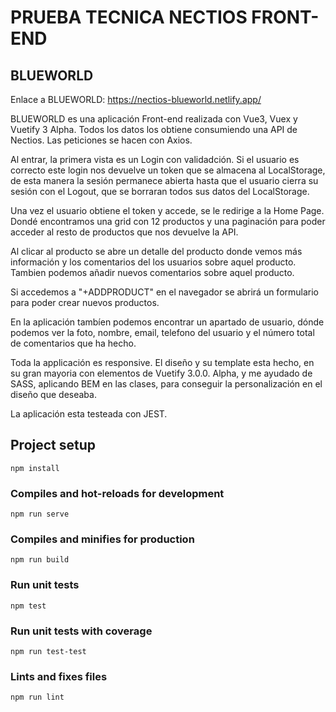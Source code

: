 # PRUEBA TECNICA NECTIOS FRONT-END

## BLUEWORLD

Enlace a BLUEWORLD: https://nectios-blueworld.netlify.app/

BLUEWORLD es una aplicación Front-end realizada con Vue3, Vuex y Vuetify 3 Alpha. Todos los datos los obtiene consumiendo una API de Nectios. Las peticiones se hacen con Axios.

Al entrar, la primera vista es un Login con validadción. Si el usuario es correcto este login nos devuelve un token que se almacena al LocalStorage, de esta manera la sesión permanece abierta hasta que el usuario cierra su sesión con el Logout, que se borraran todos sus datos del LocalStorage.

Una vez el usuario obtiene el token y accede, se le redirige a la Home Page. Dondé encontramos una grid con 12 productos y una paginación para poder acceder al resto de productos que nos devuelve la API.

Al clicar al producto se abre un detalle del producto donde vemos más información y los comentarios del los usuarios sobre aquel producto. Tambien podemos añadir nuevos comentarios sobre aquel producto.

Si accedemos a "+ADDPRODUCT" en el navegador se abrirá un formulario para poder crear nuevos productos.

En la aplicación tambíen podemos encontrar un apartado de usuario, dónde podemos ver la foto, nombre, email, telefono del usuario y el número total de comentarios que ha hecho.

Toda la applicación es responsive. El diseño y su template esta hecho, en su gran mayoria con elementos de Vuetify 3.0.0. Alpha, y me ayudado de SASS, aplicando BEM en las clases, para conseguir la personalización en el diseño que deseaba.

La aplicación esta testeada con JEST.

## Project setup

```
npm install
```

### Compiles and hot-reloads for development

```
npm run serve
```

### Compiles and minifies for production

```
npm run build
```

### Run unit tests

```
npm test
```

### Run unit tests with coverage

```
npm run test-test
```

### Lints and fixes files

```
npm run lint
```
